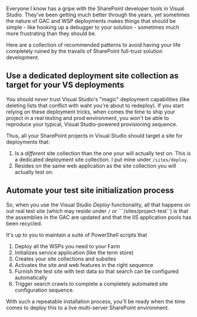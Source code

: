 Everyone I know has a gripe with the SharePoint developer tools in Visual Studio. They've been getting much better through the years, yet sometimes the nature of GAC and WSP deployments makes things that should be simple - like hooking up a debugger to your solution - sometimes much more frustrating than they should be.

Here are a collection of recommended patterns to avoid having your life completely ruined by the travails of SharePoint full-trust solution development.

## Use a dedicated deployment site collection as target for your VS deployments

You should *never* trust Visual Studio's "magic" deployment capabilities (like deleting lists that conflict with waht you're about to redeploy). If you start relying on these deployment tricks, when comes the time to ship your project in a real testing and prod environment, you won't be able to reproduce your typical, Visual Studio-powered provisioning sequence.

Thus, all your SharePoint projects in Visual Studio should target a site for deployments that:

1. Is a *different* site collection than the one your will actually test on. This is a dedicated deployment site collection. I put mine under ```/sites/deploy```.
2. Resides on the same web application as the site collection you will actually test on.

## Automate your test site initialization process

So, when you use the Visual Studio *Deploy* functionality, all that happens on out real test site (which may reside under ```/``` or ```/sites/project-test``) is that the assemblies in the GAC are updated and that the IIS application pools has been recycled.

It's up to you to maintain a suite of PowerShell scripts that 

1. Deploy all the WSPs you need to your Farm
2. Initializes service application (like the term store)
3. Creates your site collections and subsites
4. Activates the site and web features in the right sequence
5. Furnish the test site with test data so that search can be configured automatically
6. Trigger search crawls to complete a completely automated site configuration sequence.

With such a repeatable installation process, you'll be ready when the time comes to deploy this to a live multi-server SharePoint environment.